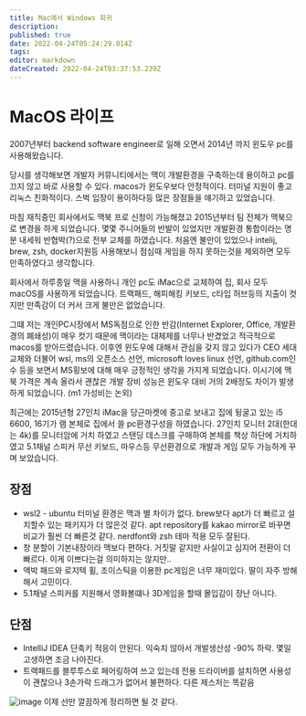 ```yaml
---
title: Mac에서 Windows 회귀
description: 
published: true
date: 2022-04-24T05:24:29.014Z
tags: 
editor: markdown
dateCreated: 2022-04-24T03:37:53.239Z
---
```


# MacOS 라이프
2007년부터 backend software engineer로 일해 오면서 2014년 까지 윈도우 pc를 사용해왔습니다. 

당시를 생각해보면 개발자 커뮤니티에서는 맥이 개발환경을 구축하는데 용이하고 pc를 끄지 않고 바로 사용할 수 있다.  macos가 윈도우보다 안정적이다. 터미널 지원이 좋고 리눅스 친화적이다. 스벅 입장이 용이하다등 많은 장점들을 얘기하고 있었습니다.

마침 재직중인 회사에서도 맥북 프로 신청이 가능해졌고 2015년부터 팀 전체가 맥북으로 변경을 하게 되었습니다. 몇몇 주니어들의 반발이 있었지만 개발환경 통합이라는 명분 내세워 반협박(?)으로 전부 교체를 하였습니다. 처음엔 불만이 있었으나 intelij, brew, zsh, docker지원등 사용해보니 점심때 게임을 하지 못하는것을 제외하면 모두 만족하였다고 생각합니다. 

회사에서 하루종일 맥을 사용하니 개인 pc도 iMac으로 교체하여 집, 회사 모두 macOS를 사용하게 되었습니다. 트랙패드, 해피해킹 키보드, c타입 허브등의 지출이 컷지만 만족감이 더 커서 크게 불만은 없었습니다.

그떄 저는 개인PC시장에서 MS독점으로 인한 반감(Internet Explorer, Office, 개발환경의 폐쇄성)이 매우 컷기 때문에 맥이라는 대체제를 너무나 반겼었고 적극적으로 macos를 받아드렸습니다. 이후엔 윈도우에 대해서 관심을 갖지 않고 있다가 CEO 세대교체와 더불어 wsl, ms의 오픈소스 선언, microsoft loves linux 선언, github.com인수 등을 보면서 MS횡보에 대해 매우 긍정적인 생각을 가지게 되었습니다. 이시기에 맥북 가격은 계속 올라서 괜찮은 개발 장비 성능은 윈도우 대비 거의 2배정도 차이가 발생하게 되었습니다. (m1 가성비는 논외)

최근에는 2015년형 27인치 iMac을 당근마켓에 중고로 보내고 집에 뒹굴고 있는 i5 6600, 16기가 램 본체로 집에서 쓸 pc환경구성을 하였습니다. 27인치 모니터 2대(한대는 4k)를 모니터암에 거치 하였고 스탠딩 데스크를 구매하여 본체를 책상 하단에 거치하였고 5.1채널 스피커 무선 키보드, 마우스등 무선환경으로 개발과 게임 모두 가능하게 꾸며 보았습니다.

## 장점
- wsl2 - ubuntu 터미널 환경은 맥과 별 차이가 없다. brew보다 apt가 더 빠르고 설치할수 있는 패키지가 더 많은것 같다. apt repository를 kakao mirror로 바꾸면 비교가 훨씬 더 빠른것 같다. nerdfont와 zsh 테마 적용 모두 잘된다.
- 창 분할이 기본내장이라 맥보다 편하다. 거짓말 같지만 사실이고 심지어 전환이 더 빠르다. 이게 이쁘다는걸 의미하지는 않지만..
- 액박 패드와 로지텍 휠, 조이스틱을 이용한 pc게임은 너무 재미있다. 딸이 자주 방해해서 고민이다.
- 5.1채널 스피커를 지원해서 영화볼떄나 3D게임을 할때 몰입감이 장난 아니다.

## 단점
- IntelliJ IDEA 단축키 적응이 안된다. 익숙치 않아서 개발생산성 -90% 하락. 몇일 고생하면 조금 나아진다.
- 트랙패드를 블루투스로 페어링하여 쓰고 있는데 전용 드라이버를 설치하면 사용성이 괜찮으나 3손가락 드래그가 없어서 불편하다. 다른 제스처는 똑같음


![image](https://i.imgur.com/1Ljvpu9.jpg)
이제 선만 깔끔하게 정리하면 될 것 같다.


